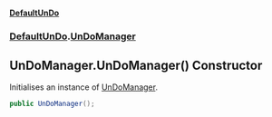 #### [DefaultUnDo](DefaultUnDo.md 'DefaultUnDo')
### [DefaultUnDo](DefaultUnDo.md#DefaultUnDo 'DefaultUnDo').[UnDoManager](UnDoManager.md 'DefaultUnDo.UnDoManager')
## UnDoManager.UnDoManager() Constructor
Initialises an instance of [UnDoManager](UnDoManager.md 'DefaultUnDo.UnDoManager').  
```csharp
public UnDoManager();
```
